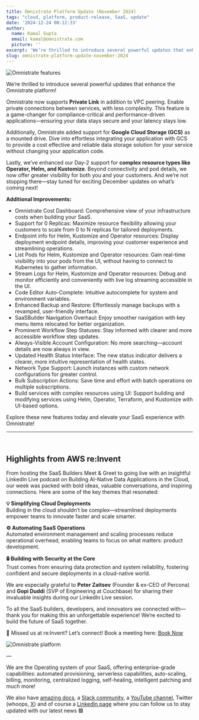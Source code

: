 ```yaml
---
title: Omnistrate Platform Update (November 2024)
tags: "cloud, platform, product-release, SaaS, update"
date: '2024-12-24 00:12:33'
author:
  name: Kamal Gupta
  email: kamal@omnistrate.com
  picture: ''
excerpt: 'We’re thrilled to introduce several powerful updates that enhance the Omnistrate platform! Omnistrate now supports Private Link in addition to VPC peering.'
slug: omnistrate-platform-update-november-2024
---
```


![Omnistrate features][2]

We’re thrilled to introduce several powerful updates that enhance the Omnistrate platform!

Omnistrate now supports **Private Link** in addition to VPC peering. Enable private connections between services, with less complexity. This feature is a game-changer for compliance-critical and performance-driven applications—ensuring your data stays secure and your latency stays low.

Additionally, Omnistrate added support for **Google Cloud Storage (GCS)** as a mounted drive. Dive into effortless integrating your application with GCS to provide a cost effective and reliable data storage solution for your service without changing your application code. 

Lastly, we’ve enhanced our Day-2 support for **complex resource types like Operator, Helm, and Kustomize**. Beyond connectivity and pod details, we now offer greater visibility for both you and your customers. And we’re not stopping there—stay tuned for exciting December updates on what’s coming next!

**Additional Improvements:**

- Omnistrate Cost Dashboard: Comprehensive view of your infrastructure costs when building your SaaS.
- Support for 0 Replicas: Maximize resource flexibility allowing your customers to scale from 0 to N replicas for tailored deployments.
- Endpoint info for Helm, Kustomize and Operator resources: Display deployment endpoint details, improving your customer experience and streamlining operations.
- List Pods for Helm, Kustomize and Operator resources: Gain real-time visibility into your pods from the UI, without having to connect to Kubernetes to gather information.
- Stream Logs for Helm, Kustomize and Operator resources: Debug and monitor efficiently and conveniently with live log streaming accessible in the UI. 
- Code Editor Auto-Complete: Intuitive autocomplete for system and environment variables.
- Enhanced Backup and Restore: Effortlessly manage backups with a revamped, user-friendly interface.
- SaaSBuilder Navigation Overhaul: Enjoy smoother navigation with key menu items relocated for better organization.
- Prominent Workflow Step Statuses: Stay informed with clearer and more accessible workflow step updates.
- Always-Visible Account Configuration: No more searching—account details are now always in view.
- Updated Health Status Interface: The new status indicator delivers a clearer, more intuitive representation of health states.
- Network Type Support: Launch instances with custom network configurations for greater control.
- Bulk Subscription Actions: Save time and effort with batch operations on multiple subscriptions.
- Build services with complex resources using UI: Support building and modifying services using Helm, Operator, Terraform, and Kustomize with UI-based options.

Explore these new features today and elevate your SaaS experience with Omnistrate!


----------
<br/>


## Highlights from AWS re:Invent ##


From hosting the SaaS Builders Meet & Greet to going live with an insightful LinkedIn Live podcast on Building AI-Native Data Applications in the Cloud, our week was packed with bold ideas, valuable conversations, and inspiring connections. Here are some of the key themes that resonated:

**💡 Simplifying Cloud Deployments**<br/>
Building in the cloud shouldn’t be complex—streamlined deployments empower teams to innovate faster and scale smarter.

**⚙️ Automating SaaS Operations** <br/>
Automated environment management and scaling processes reduce operational overhead, enabling teams to focus on what matters: product development.

**🔒 Building with Security at the Core**<br/>
Trust comes from ensuring data protection and system reliability, fostering confident and secure deployments in a cloud-native world.

We are especially grateful to **Peter Zaitsev** (Founder & ex-CEO of Percona) and **Gopi Duddi** (SVP of Engineering at Couchbase) for sharing their invaluable insights during our LinkedIn Live session.

To all the SaaS builders, developers, and innovators we connected with—thank you for making this an unforgettable experience! We’re excited to build the future of SaaS together.

📅 Missed us at re:Invent?
Let’s connect! Book a meeting here: [Book Now][3]

![Omnistrate platform][4]


— 

We are the Operating system of your SaaS, offering enterprise-grade capabilities: automated provisioning, serverless capabilities, auto-scaling, billing, monitoring, centralized logging, self-healing, intelligent patching and much more!

We also have [amazing docs][11], a [Slack community][12], a [YouTube channel][13], Twitter (whoops, [X][14]) and of course a [LinkedIn page][15] where you can follow us to stay updated with our latest news 🟩

  [1]: https://drive.google.com/thumbnail?id=1TLmi87MFqPI2Sm9JVAETnu49nCbI6A5g&sz=w720
  [2]: https://drive.google.com/thumbnail?id=1f7TWEA_gAI_RtOnWqXpE6CTOrwfdYtfy&sz=w720
  [3]: https://calendly.com/omnistrate
  [4]: https://drive.google.com/thumbnail?id=1dt8HANZGUlbOWTe_f07LBAhq__IXlGc4&sz=w720
  [10]: email:team@omnistrate.com
  [11]: http://docs.omnistrate.com
  [12]: https://join.slack.com/t/cloudnative-u5h1399/shared_invite/zt-1qf3cgi37-lCV1vKJlrBioqGuVjKBtyw
  [13]: https://www.youtube.com/@omnistrate
  [14]: https://twitter.com/omnistrate
  [15]: https://www.linkedin.com/company/omnistrate/
